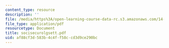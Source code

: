 ```yaml
---
content_type: resource
description: ''
file: /media/https%3A/open-learning-course-data-rc.s3.amazonaws.com/14-472-public-economics-ii-spring-2004/af88cf3d583b4c4ff58ccd3d9ce290bc_socisecurolgsett.pdf
file_type: application/pdf
resourcetype: Document
title: socisecurolgsett.pdf
uid: af88cf3d-583b-4c4f-f58c-cd3d9ce290bc
---
```


